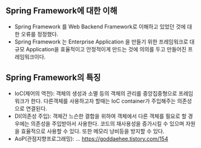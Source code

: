 ## Spring Framework에 대한 이해
- Spring Framework 를 Web Backend Framework로 이해하고 있었던 것에 대한 오류를 정정했다.
- Spring Framework 는 Enterprise Application 을 만들기 위한 프레임워크로  대규모 Application을 효율적이고 안정적이게 만드는 것에 의의를 두고 만들어진 프레임워크이다.

## Spring Framework의 특징
- IoC(제어의 역전): 객체의 생성과 소멸 등의 객체의 관리를 중앙집중형으로 프레임워크가 한다. 다른객체를 사용하고자 할때는 IoC container가 주입해주는 의존성으로 연결된다.
- DI(의존성 주입): 객체간 느슨한 결합을 위하여 객체에서 다른 객체를 필요로 할 경우에는 의존성을 주입받아서 사용한다. 코드의 재사용성을 증가시킬 수 있으며 자원을 효율적으로 사용할 수 있다. 또한 메모리 낭비등을 방지할 수 있다.
- AoP(관점지향프로그래밍): ... https://goddaehee.tistory.com/154